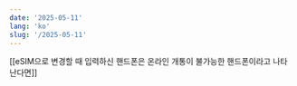 ```yaml
---
date: '2025-05-11'
lang: 'ko'
slug: '/2025-05-11'
---
```


[[eSIM으로 변경할 때 입력하신 핸드폰은 온라인 개통이 불가능한 핸드폰이라고 나타난다면]]

